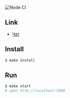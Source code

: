 ![Node CI](https://github.com/gorushkin/frontend-project-lvl4/workflows/Node%20CI/badge.svg)
## Link

* [Чат](https://polar-thicket-77600.herokuapp.com/)

## Install

```sh
$ make install
```

## Run

```sh
$ make start
# open http://localhost:5000
```
